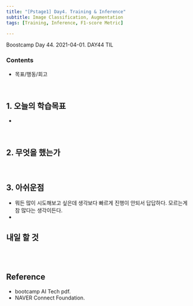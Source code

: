 ```yaml
---
title: "[Pstage1] Day4. Training & Inference"
subtitle: Image Classification, Augmentation
tags: [Training, Inference, F1-score Metric] 

---
```


Boostcamp Day 44. 2021-04-01.
DAY44 TIL

### Contents
- 목표/행동/회고

<br>

## 1. 오늘의 학습목표
- 

<br>

## 2. 무엇을 했는가


<br>

## 3. 아쉬운점

- 뭐든 많이 시도해보고 싶은데 생각보다 빠르게 진행이 안되서 답답하다. 모르는게 참 많다는 생각이든다.
- 


## 내일 할 것







<br><br>



## Reference

- bootcamp AI Tech pdf.  
- NAVER Connect Foundation.

